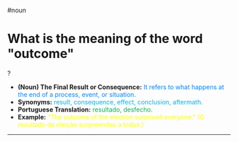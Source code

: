 #noun

# What is the meaning of the word "outcome"
?
* **(Noun) The Final Result or Consequence:** <span style="color:rgb(0, 132, 255)">It refers to what happens at the end of a process, event, or situation.</span>
* **Synonyms:** <span style="color:rgb(0, 176, 240)">result, consequence, effect, conclusion, aftermath.</span>
* **Portuguese Translation:** <span style="color:rgb(0, 176, 80)">resultado, desfecho.</span>
* **Example:** <span style="color:rgb(255, 255, 0)">"The outcome of the election surprised everyone." (O resultado da eleição surpreendeu a todos.)</span>
---
<!--SR:!2025-07-25,24,270-->
